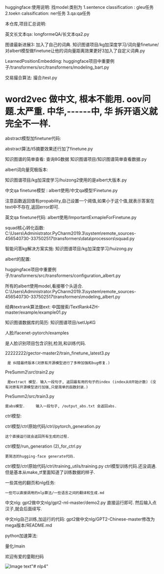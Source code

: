 
huggingface:使用说明:
找model:类别为
   1.sentence classification : gleu任务
   2.toekn calssification: ner任务
   3.qa:qa任务





本仓库,项目汇总说明:


英文长文本qa:
longformeQA/长文本qa2.py








图谱最新进展3: 加入了自己的词典.
知识图谱项目/kg加深度学习/词向量finetune/对albert模型做finetune让他的词向量距离效果更好3加入了自定义词典.py





LearnedPositionEmbedding:
huggingface项目中重要例子/transformers/src/transformers/modeling_bart.py





交易撮合算法:
撮合/test.py




# word2vec 做中文, 根本不能用. oov问题.太严重.       中华,------中,   华 拆开语义就完全不一样.




















abstract模型加finetune代码:

abstract算法/t5摘要效果还行加了finetune.py





知识图谱的简单查看:   查询8G数据
知识图谱项目/知识图谱简单查看数据.py




albert词向量究极版本:

知识图谱项目/kg加深度学习/huizong2使用的是albert大版本.py









中文qa finetune模型 :
albert使用/中文qa模型!Finetune.py

注意函数返回值有propability,自己设置一个阈值,如果小于这个值,就表示答案在text中不存在,返回error即可.







英文qa finetune代码:
albert使用/ImportantExmapleForFinetune.py




squad核心转化函数:
C:\Users\Administrator\.PyCharm2019.3\system\remote_sources\-456540730\-337502517\transformers\data\processors\squad.py








智能问答kg解决方案实施:
知识图谱项目/kg加深度学习/huizong.py







albert的配置:

huggingface项目中重要例子/transformers/src/transformers/configuration_albert.py











所有的albert使用model,看接哪个头适合.
C:\Users\Administrator\.PyCharm2019.3\system\remote_sources\-456540730\-337502517\transformers\modeling_albert.py








经典textrank算法做ext:
中国搜索/TextRank4ZH-master/example/example01.py



知识图谱数据库的简历:
知识图谱项目/setUpKG






人脸/facenet-pytorch/examples

是人脸识别项目包含识别,检测,和训练代码.










22222222/gector-master2/train_finetune_latest3.py
 
     是 纠错最终版本(对原有开源模型进行了多种加强和bug修复.)



PreSumm2\src\train2.py 

     是extract 模型. 输入一段句子, 返回最有用的句子的index (index从0开始计数) (没有对原有开源模型进行加强,只是简单的函数封装.)


PreSumm2/src/train3.py 

    是abs模型.     输入一段句子, /output_abs.txt 会返回abs.
    



ctrl模型:

ctrl模型/ctrl原始代码/ctrl/pytorch_generation.py   

    这个直接运行就会返回所有生成的过程.


ctrl模型/run_generation (2)_for_ctrl.py

    更简洁的hugging-face generate代码.



ctrl模型/ctrl原始代码/ctrl/training_utils/training.py
    ctrl模型训练代码.还没调通. 但是基本从make_tf里面知道了训练数据的样子.
    
    



一些其他的翻页和nlg任务:

    一些可以直接调用的nlp算法/一些语言之间的翻译和生成.md
    



中文nlg:
    gpt2做中文nlg/gpt2-ml-master/demo2.py
    直接运行即可.
    然后输入点汉子,就会后面续写.
    
    

中文nlg自己训练,加运行的代码:
gpt2做中文nlg/GPT2-Chinese-master修改为mega版本/README.md



python加速算法:

量化/main



































欢迎有爱的童鞋扫码


![Image text](https://raw.githubusercontent.com/zhangbo2008/fairseq-gec/latest_branch/11.png)"# nlp4" 
